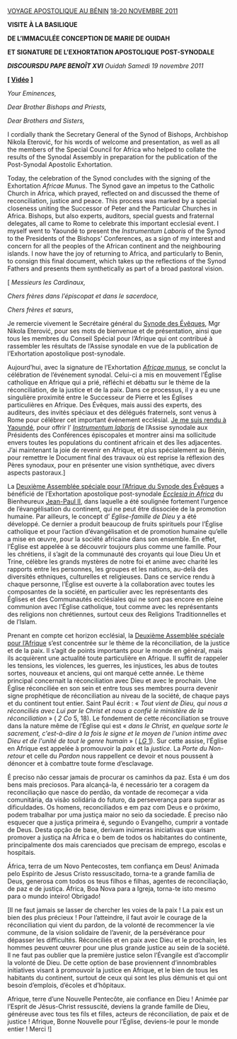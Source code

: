 [VOYAGE APOSTOLIQUE AU BÉNIN](/content/benedict-xvi/fr/travels/2011/index_benin.html) [18-20 NOVEMBRE 2011](/content/benedict-xvi/fr/travels/2011/index_benin.html)

**VISITE À LA BASILIQUE**

**DE L’IMMACULÉE CONCEPTION DE MARIE DE OUIDAH**

**ET SIGNATURE DE L’EXHORTATION APOSTOLIQUE POST-SYNODALE**

***DISCOURS******DU PAPE BENOÎT XVI*** *Ouidah* *Samedi 19 novembre 2011*

**\[ [Vidéo](http://player.rv.va/vaticanplayer.asp?language=it&tic=VA_G1LZPKDK)** **\]**

*Your Eminences,*

*Dear Brother Bishops and Priests,*

*Dear Brothers and Sisters,*

I cordially thank the Secretary General of the Synod of Bishops, Archbishop Nikola Eterović, for his words of welcome and presentation, as well as all the members of the Special Council for Africa who helped to collate the results of the Synodal Assembly in preparation for the publication of the Post-Synodal Apostolic Exhortation.

Today, the celebration of the Synod concludes with the signing of the Exhortation *Africae Munus*. The Synod gave an impetus to the Catholic Church in Africa, which prayed, reflected on and discussed the theme of reconciliation, justice and peace. This process was marked by a special closeness uniting the Successor of Peter and the Particular Churches in Africa. Bishops, but also experts, auditors, special guests and fraternal delegates, all came to Rome to celebrate this important ecclesial event. I myself went to Yaoundé to present the *Instrumentum Laboris* of the Synod to the Presidents of the Bishops’ Conferences, as a sign of my interest and concern for all the peoples of the African continent and the neighbouring islands. I now have the joy of returning to Africa, and particularly to Benin, to consign this final document, which takes up the reflections of the Synod Fathers and presents them synthetically as part of a broad pastoral vision.

\[ *Messieurs les Cardinaux,*

*Chers frères dans l’épiscopat et dans le sacerdoce,*

*Chers frères et sœurs*,

Je remercie vivement le Secrétaire général du [Synode des Évêques](http://www.vatican.va/roman_curia/synod/index_fr.htm), Mgr Nikola Eterović, pour ses mots de bienvenue et de présentation, ainsi que tous les membres du Conseil Spécial pour l’Afrique qui ont contribué à rassembler les résultats de l’Assise synodale en vue de la publication de l’Exhortation apostolique post-synodale.

Aujourd’hui, avec la signature de l’Exhortation *[Africae munus](/content/benedict-xvi/fr/apost_exhortations/documents/hf_ben-xvi_exh_20111119_africae-munus.html)*, se conclut la célébration de l’événement synodal. Celui-ci a mis en mouvement l’Église catholique en Afrique qui a prié, réfléchi et débattu sur le thème de la réconciliation, de la justice et de la paix. Dans ce processus, il y a eu une singulière proximité entre le Successeur de Pierre et les Églises particulières en Afrique. Des Évêques, mais aussi des experts, des auditeurs, des invités spéciaux et des délégués fraternels, sont venus à Rome pour célébrer cet important événement ecclésial. [Je me suis rendu à Yaoundé](/content/benedict-xvi/fr/travels/2009/index_camerun-angola.html), pour offrir l’ *[Instrumentum laboris](http://www.vatican.va/roman_curia/synod/documents/rc_synod_doc_20090319_instrlabor-africa_fr.html)* de l’Assise synodale aux Présidents des Conférences épiscopales et montrer ainsi ma sollicitude envers toutes les populations du continent africain et des îles adjacentes. J’ai maintenant la joie de revenir en Afrique, et plus spécialement au Bénin, pour remettre le Document final des travaux où est reprise la réflexion des Pères synodaux, pour en présenter une vision synthétique, avec divers aspects pastoraux.\]

La [Deuxième Assemblée spéciale pour l’Afrique du Synode des Évêques](http://www.vatican.va/roman_curia/synod/index_fr.htm#II_Assembl%C3%A9e_sp%C3%A9ciale_pour_lAfrique) a bénéficié de l’Exhortation apostolique post-synodale *[Ecclesia in Africa](/content/john-paul-ii/fr/apost_exhortations/documents/hf_jp-ii_exh_14091995_ecclesia-in-africa.html)* du Bienheureux [Jean-Paul II](/content/john-paul-ii/fr.html), dans laquelle a été soulignée fortement l’urgence de l’évangélisation du continent, qui ne peut être dissociée de la promotion humaine. Par ailleurs, le concept d’ *Église-famille de Dieu* y a été développé. Ce dernier a produit beaucoup de fruits spirituels pour l’Église catholique et pour l’action d’évangélisation et de promotion humaine qu’elle a mise en œuvre, pour la société africaine dans son ensemble. En effet, l’Église est appelée à se découvrir toujours plus comme une famille. Pour les chrétiens, il s’agit de la communauté des croyants qui loue Dieu Un et Trine, célèbre les grands mystères de notre foi et anime avec charité les rapports entre les personnes, les groupes et les nations, au-delà des diversités ethniques, culturelles et religieuses. Dans ce service rendu à chaque personne, l’Église est ouverte à la collaboration avec toutes les composantes de la société, en particulier avec les représentants des Églises et des Communautés ecclésiales qui ne sont pas encore en pleine communion avec l’Église catholique, tout comme avec les représentants des religions non chrétiennes, surtout ceux des Religions Traditionnelles et de l’Islam.

Prenant en compte cet horizon ecclésial, la [Deuxième Assemblée spéciale pour l’Afrique](http://www.vatican.va/roman_curia/synod/index_fr.htm#II_Assembl%C3%A9e_sp%C3%A9ciale_pour_lAfrique) s’est concentrée sur le thème de la réconciliation, de la justice et de la paix. Il s’agit de points importants pour le monde en général, mais ils acquièrent une actualité toute particulière en Afrique. Il suffit de rappeler les tensions, les violences, les guerres, les injustices, les abus de toutes sortes, nouveaux et anciens, qui ont marqué cette année. Le thème principal concernait la réconciliation avec Dieu et avec le prochain. Une Église réconciliée en son sein et entre tous ses membres pourra devenir signe prophétique de réconciliation au niveau de la société, de chaque pays et du continent tout entier. Saint Paul écrit : « *Tout vient de Dieu, qui nous a réconciliés avec Lui par le Christ et nous a confié le ministère de la réconciliation* » ( *2 Co* 5, 18). Le fondement de cette réconciliation se trouve dans la nature même de l’Église qui est « *dans le Christ, en quelque sorte le sacrement, c'est-à-dire à la fois le signe et le moyen de l'union intime avec Dieu et de l'unité de tout le genre humain* » ( [*LG* 1](http://www.vatican.va/archive/hist_councils/ii_vatican_council/documents/vat-ii_const_19641121_lumen-gentium_fr.html#1.)). Sur cette assise, l’Église en Afrique est appelée à promouvoir la *paix* et la *justice*. La *Porte du Non-retour* et celle du *Pardon* nous rappellent ce devoir et nous poussent à dénoncer et à combattre toute forme d’esclavage.

É preciso não cessar jamais de procurar os caminhos da paz. Esta é um dos bens mais preciosos. Para alcançá-la, é necessário ter a coragem da reconciliação que nasce do perdão, da vontade de recomeçar a vida comunitária, da visão solidária do futuro, da perseverança para superar as dificuldades. Os homens, reconciliados e em paz com Deus e o próximo, podem trabalhar por uma justiça maior no seio da sociedade. É preciso não esquecer que a justiça primeira é, segundo o Evangelho, cumprir a vontade de Deus. Desta opção de base, derivam inúmeras iniciativas que visam promover a justiça na África e o bem de todos os habitantes do continente, principalmente dos mais carenciados que precisam de emprego, escolas e hospitais.

África, terra de um Novo Pentecostes, tem confiança em Deus! Animada pelo Espírito de Jesus Cristo ressuscitado, torna-te a grande família de Deus, generosa com todos os teus filhos e filhas, agentes de reconciliação, de paz e de justiça. África, Boa Nova para a Igreja, torna-te isto mesmo para o mundo inteiro! Obrigado!

\[Il ne faut jamais se lasser de chercher les voies de la paix ! La paix est un bien des plus précieux ! Pour l’atteindre, il faut avoir le courage de la réconciliation qui vient du pardon, de la volonté de recommencer la vie commune, de la vision solidaire de l’avenir, de la persévérance pour dépasser les difficultés. Réconciliés et en paix avec Dieu et le prochain, les hommes peuvent œuvrer pour une plus grande justice au sein de la société. Il ne faut pas oublier que la première justice selon l’Évangile est d’accomplir la volonté de Dieu. De cette option de base proviennent d’innombrables initiatives visant à promouvoir la justice en Afrique, et le bien de tous les habitants du continent, surtout de ceux qui sont les plus démunis et qui ont besoin d’emplois, d’écoles et d’hôpitaux.

Afrique, terre d’une Nouvelle Pentecôte, aie confiance en Dieu ! Animée par l’Esprit de Jésus-Christ ressuscité, deviens la grande famille de Dieu, généreuse avec tous tes fils et filles, acteurs de réconciliation, de paix et de justice ! Afrique, Bonne Nouvelle pour l’Église, deviens-le pour le monde entier ! Merci !\]